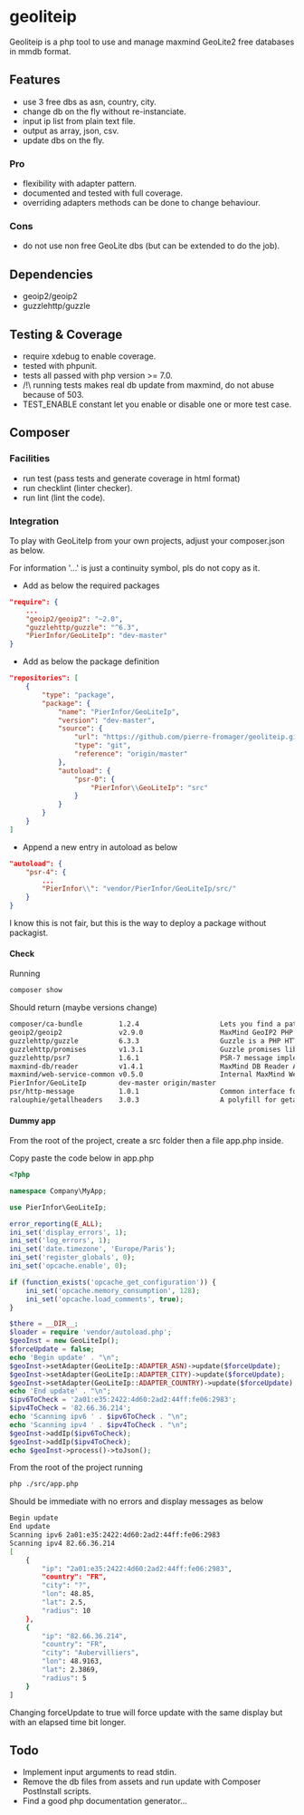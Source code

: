 # geoliteip

Geoliteip is a php tool to use and manage maxmind GeoLite2 free databases in mmdb format.

## Features

* use 3 free dbs as asn, country, city.
* change db on the fly without re-instanciate.
* input ip list from plain text file.
* output as array, json, csv.
* update dbs on the fly.

### Pro

* flexibility with adapter pattern.
* documented and tested with full coverage.
* overriding adapters methods can be done to change behaviour.

### Cons

* do not use non free GeoLite dbs (but can be extended to do the job).

## Dependencies

* geoip2/geoip2
* guzzlehttp/guzzle

## Testing & Coverage

* require xdebug to enable coverage.
* tested with phpunit.
* tests all passed with php version >= 7.0.
* /!\\ running tests makes real db update from maxmind, do not abuse because of 503.
* TEST_ENABLE constant let you enable or disable one or more test case.

## Composer 

### Facilities

* run test (pass tests and generate coverage in html format)
* run checklint (linter checker).
* run lint (lint the code).

### Integration

To play with GeoLiteIp from your own projects, adjust your composer.json as below.

For information '...' is just a continuity symbol, pls do not copy as it.

* Add as below the required packages
``` json
"require": {
    ...
    "geoip2/geoip2": "~2.0",
    "guzzlehttp/guzzle": "^6.3",
    "PierInfor/GeoLiteIp": "dev-master"
}	
```

* Add as below the package definition
``` json
"repositories": [
    {
        "type": "package",
        "package": {
            "name": "PierInfor/GeoLiteIp",
            "version": "dev-master",
            "source": {
                "url": "https://github.com/pierre-fromager/geoliteip.git",
                "type": "git",
                "reference": "origin/master"
            },
            "autoload": {
                "psr-0": {
                    "PierInfor\\GeoLiteIp": "src"
                }
            }
        }
    }
]
```

* Append a new entry in autoload as below
``` json
"autoload": {
    "psr-4": {
        ...
        "PierInfor\\": "vendor/PierInfor/GeoLiteIp/src/"
    }
}
```

I know this is not fair, but this is the way to deploy a package without packagist.

#### Check

Running 
``` bash
composer show 
```

Should return (maybe versions change)
``` bash
composer/ca-bundle         1.2.4                    Lets you find a path to the system CA bundle, and includes a fallback...
geoip2/geoip2              v2.9.0                   MaxMind GeoIP2 PHP API
guzzlehttp/guzzle          6.3.3                    Guzzle is a PHP HTTP client library
guzzlehttp/promises        v1.3.1                   Guzzle promises library
guzzlehttp/psr7            1.6.1                    PSR-7 message implementation that also provides common utility methods
maxmind-db/reader          v1.4.1                   MaxMind DB Reader API
maxmind/web-service-common v0.5.0                   Internal MaxMind Web Service API
PierInfor/GeoLiteIp        dev-master origin/master
psr/http-message           1.0.1                    Common interface for HTTP messages
ralouphie/getallheaders    3.0.3                    A polyfill for getallheaders.

```

#### Dummy app

From the root of the project, create a src folder then a file app.php inside.

Copy paste the code below in app.php

``` php
<?php

namespace Company\MyApp;

use PierInfor\GeoLiteIp;

error_reporting(E_ALL);
ini_set('display_errors', 1);
ini_set('log_errors', 1);
ini_set('date.timezone', 'Europe/Paris');
ini_set('register_globals', 0);
ini_set('opcache.enable', 0);

if (function_exists('opcache_get_configuration')) {
    ini_set('opcache.memory_consumption', 128);
    ini_set('opcache.load_comments', true);
}

$there = __DIR__;
$loader = require 'vendor/autoload.php';
$geoInst = new GeoLiteIp();
$forceUpdate = false;
echo 'Begin update' . "\n";
$geoInst->setAdapter(GeoLiteIp::ADAPTER_ASN)->update($forceUpdate);
$geoInst->setAdapter(GeoLiteIp::ADAPTER_CITY)->update($forceUpdate);
$geoInst->setAdapter(GeoLiteIp::ADAPTER_COUNTRY)->update($forceUpdate);
echo 'End update' . "\n";
$ipv6ToCheck = '2a01:e35:2422:4d60:2ad2:44ff:fe06:2983';
$ipv4ToCheck = '82.66.36.214';
echo 'Scanning ipv6 ' . $ipv6ToCheck . "\n";
echo 'Scanning ipv4 ' . $ipv4ToCheck . "\n";
$geoInst->addIp($ipv6ToCheck);
$geoInst->addIp($ipv4ToCheck);
echo $geoInst->process()->toJson();
```

From the root of the project running
``` bash
php ./src/app.php
```
Should be immediate with no errors and display messages as below
``` bash
Begin update 
End update 
Scanning ipv6 2a01:e35:2422:4d60:2ad2:44ff:fe06:2983
Scanning ipv4 82.66.36.214
[
    {
        "ip": "2a01:e35:2422:4d60:2ad2:44ff:fe06:2983",
        "country": "FR",
        "city": "?",
        "lon": 48.85,
        "lat": 2.5,
        "radius": 10
    },
    {
        "ip": "82.66.36.214",
        "country": "FR",
        "city": "Aubervilliers",
        "lon": 48.9163,
        "lat": 2.3869,
        "radius": 5
    }
]
```
Changing forceUpdate to true will force update with the same display but with an elapsed time bit longer.

## Todo

* Implement input arguments to read stdin.
* Remove the db files from assets and run update with Composer PostInstall scripts.
* Find a good php documentation generator...

